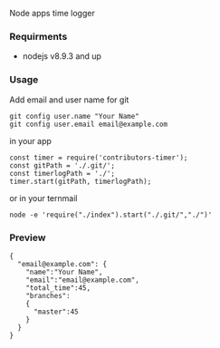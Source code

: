 Node apps time logger

### Requirments
- nodejs v8.9.3 and up

### Usage
Add email and user name for git

    git config user.name "Your Name"
    git config user.email email@example.com

in your app

    const timer = require('contributors-timer');
    const gitPath = './.git/';
    const timerlogPath = './';
    timer.start(gitPath, timerlogPath);
    
or in your ternmail
    
    node -e 'require("./index").start("./.git/","./")'

### Preview
    {
      "email@example.com": {
        "name":"Your Name",
        "email":"email@example.com",
        "total_time":45,
        "branches":
        {
          "master":45
        }
      }
    }